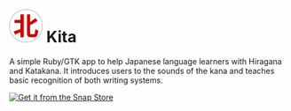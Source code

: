 # <img width="60" height="60" alt="Kita Logo" src="https://raw.githubusercontent.com/danbishop/kita/master/ui/kita-bordered.svg?sanitize=true"> Kita

A simple Ruby/GTK app to help Japanese language learners with Hiragana and Katakana.
It introduces users to the sounds of the kana and teaches basic recognition of both writing systems.

[![Get it from the Snap Store](https://snapcraft.io/static/images/badges/en/snap-store-black.svg)](https://snapcraft.io/kita)
